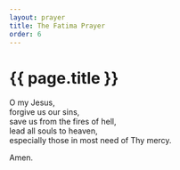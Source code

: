 ```yaml
---
layout: prayer
title: The Fatima Prayer
order: 6
---
```

# {{ page.title }}

O my Jesus,  
forgive us our sins,  
save us from the fires of hell,  
lead all souls to heaven,  
especially those in most need of Thy mercy.  

Amen.
